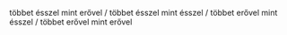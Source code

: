 többet ésszel mint erővel / többet ésszel mint ésszel / többet erővel mint ésszel / többet erővel mint erővel 
